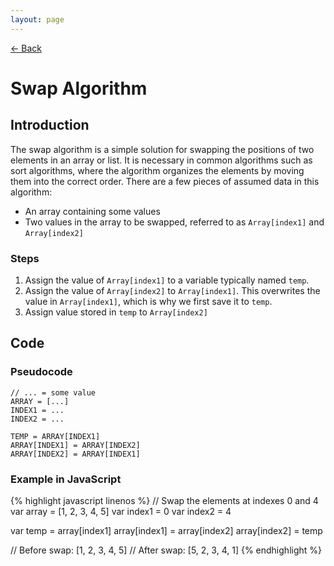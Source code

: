 ```yaml
---
layout: page
---
```


[← Back](./)

# Swap Algorithm

## Introduction

The swap algorithm is a simple solution for swapping the positions of two elements in an array or list. It is necessary in common algorithms such as sort algorithms, where the algorithm organizes the elements by moving them into the correct order. There are a few pieces of assumed data in this algorithm:

- An array containing some values
- Two values in the array to be swapped, referred to as `Array[index1]` and `Array[index2]`

### Steps

1. Assign the value of `Array[index1]` to a variable typically named `temp`.
2. Assign the value of `Array[index2]` to `Array[index1]`. This overwrites the value in `Array[index1]`, which is why we first save it to `temp`.
3. Assign value stored in `temp` to `Array[index2]`

## Code

### Pseudocode

```
// ... = some value
ARRAY = [...]
INDEX1 = ...
INDEX2 = ...

TEMP = ARRAY[INDEX1]
ARRAY[INDEX1] = ARRAY[INDEX2]
ARRAY[INDEX2] = ARRAY[INDEX1]
```

### Example in JavaScript

{% highlight javascript linenos %}
// Swap the elements at indexes 0 and 4
var array = [1, 2, 3, 4, 5]
var index1 = 0
var index2 = 4

var temp = array[index1]
array[index1] = array[index2]
array[index2] = temp

// Before swap: [1, 2, 3, 4, 5]
// After swap: [5, 2, 3, 4, 1]
{% endhighlight %}